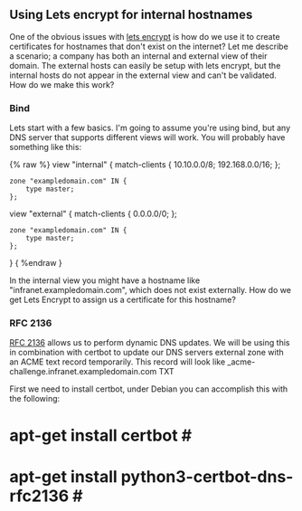 ## Using Lets encrypt for internal hostnames

One of the obvious issues with [lets encrypt](https://letsencrypt.org/) is how do we use it to create certificates for hostnames that don't exist on the internet?  Let me describe a scenario; a company has both an internal and external view of their
domain. The external hosts can easily be setup with lets encrypt, but the internal hosts do not appear in the external view and can't be validated.  How do we make this work?  

### Bind

Lets start with a few basics. I'm going to assume you're using bind, but any DNS server that supports different views will work.  You will probably have something like this:

{% raw %}
view "internal" {
	match-clients { 
		10.10.0.0/8;
		192.168.0.0/16;
	};

	zone "exampledomain.com" IN {
		type master;
	};

view "external" {
	match-clients {
		0.0.0.0/0;
	};

	zone "exampledomain.com" IN {
		type master;
	};
}
{ %endraw } 

In the internal view you might have a hostname like "infranet.exampledomain.com", which does not exist externally.  How do we get Lets Encrypt to assign us a certificate for this hostname?

### RFC 2136

[RFC 2136](https://en.wikipedia.org/wiki/Dynamic_DNS) allows us to perform dynamic DNS updates.  We will be using this in combination with certbot to update our DNS servers external zone with an ACME text record temporarily. 
This record will look like _acme-challenge.infranet.exampledomain.com TXT

First we need to install certbot, under Debian you can accomplish this with the following:

# apt-get install certbot \#
# apt-get install python3-certbot-dns-rfc2136 \#
